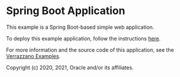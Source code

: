 # Spring Boot Application

This example is a Spring Boot-based simple web application.

To deploy this example application, follow the instructions [here](https://verrazzano.io/docs/examples/spring-boot/).

For more information and the source code of this application, see the [Verrazzano Examples](https://github.com/verrazzano/examples).

Copyright (c) 2020, 2021, Oracle and/or its affiliates.
